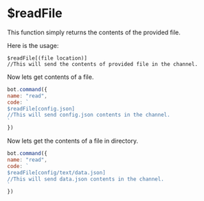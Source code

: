 # $readFile

This function simply returns the contents of the provided file.

Here is the usage:

```text
$readFile[(file location)]
//This will send the contents of provided file in the channel.
```

Now lets get contents of a file.

```javascript
bot.command({
name: "read",
code: `
$readFile[config.json]
//This will send config.json contents in the channel.
`
})
```

Now lets get the contents of a file in directory.

```javascript
bot.command({
name: "read",
code: `
$readFile[config/text/data.json]
//This will send data.json contents in the channel.
`
})
```

